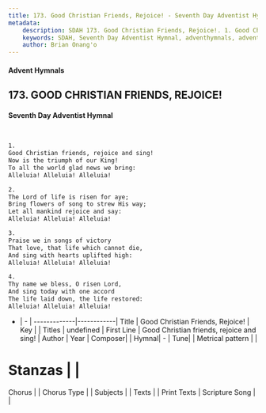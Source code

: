 ```yaml
---
title: 173. Good Christian Friends, Rejoice! - Seventh Day Adventist Hymnal
metadata:
    description: SDAH 173. Good Christian Friends, Rejoice!. 1. Good Christian friends, rejoice and sing! Now is the triumph of our King! To all the world glad news we bring: Alleluia! Alleluia! Alleluia!
    keywords: SDAH, Seventh Day Adventist Hymnal, adventhymnals, advent hymnals, Good Christian Friends, Rejoice!, Good Christian friends, rejoice and sing! 
    author: Brian Onang'o
---
```


#### Advent Hymnals
## 173. GOOD CHRISTIAN FRIENDS, REJOICE!
#### Seventh Day Adventist Hymnal

```txt


1.
Good Christian friends, rejoice and sing!
Now is the triumph of our King!
To all the world glad news we bring:
Alleluia! Alleluia! Alleluia!

2.
The Lord of life is risen for aye;
Bring flowers of song to strew His way;
Let all mankind rejoice and say:
Alleluia! Alleluia! Alleluia!

3.
Praise we in songs of victory
That love, that life which cannot die,
And sing with hearts uplifted high:
Alleluia! Alleluia! Alleluia!

4.
Thy name we bless, O risen Lord,
And sing today with one accord
The life laid down, the life restored:
Alleluia! Alleluia! Alleluia!


```

- |   -  |
-------------|------------|
Title | Good Christian Friends, Rejoice! |
Key |  |
Titles | undefined |
First Line | Good Christian friends, rejoice and sing! |
Author | 
Year | 
Composer|  |
Hymnal|  - |
Tune|  |
Metrical pattern | |
# Stanzas |  |
Chorus |  |
Chorus Type |  |
Subjects |  |
Texts |  |
Print Texts | 
Scripture Song |  |
  
